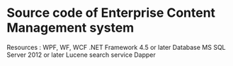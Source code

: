 # Source code of Enterprise Content Management system
Resources : WPF, WF, WCF
.NET Framework 4.5 or later
Database MS SQL Server 2012 or later
Lucene search service
Dapper
